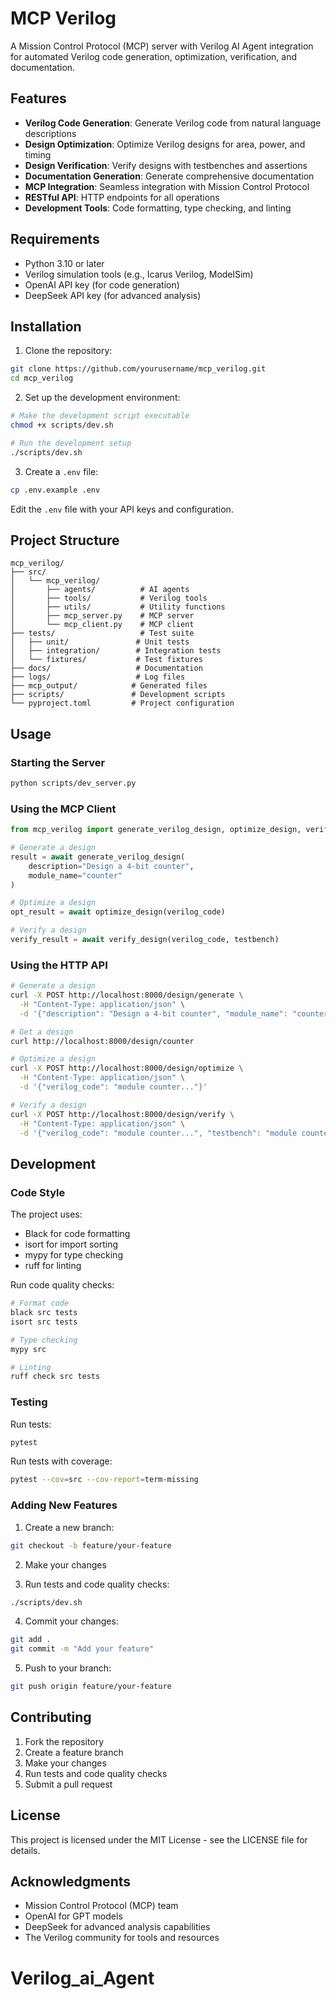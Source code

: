 # MCP Verilog

A Mission Control Protocol (MCP) server with Verilog AI Agent integration for automated Verilog code generation, optimization, verification, and documentation.

## Features

- **Verilog Code Generation**: Generate Verilog code from natural language descriptions
- **Design Optimization**: Optimize Verilog designs for area, power, and timing
- **Design Verification**: Verify designs with testbenches and assertions
- **Documentation Generation**: Generate comprehensive documentation
- **MCP Integration**: Seamless integration with Mission Control Protocol
- **RESTful API**: HTTP endpoints for all operations
- **Development Tools**: Code formatting, type checking, and linting

## Requirements

- Python 3.10 or later
- Verilog simulation tools (e.g., Icarus Verilog, ModelSim)
- OpenAI API key (for code generation)
- DeepSeek API key (for advanced analysis)

## Installation

1. Clone the repository:
```bash
git clone https://github.com/yourusername/mcp_verilog.git
cd mcp_verilog
```

2. Set up the development environment:
```bash
# Make the development script executable
chmod +x scripts/dev.sh

# Run the development setup
./scripts/dev.sh
```

3. Create a `.env` file:
```bash
cp .env.example .env
```
Edit the `.env` file with your API keys and configuration.

## Project Structure

```
mcp_verilog/
├── src/
│   └── mcp_verilog/
│       ├── agents/          # AI agents
│       ├── tools/           # Verilog tools
│       ├── utils/           # Utility functions
│       ├── mcp_server.py    # MCP server
│       └── mcp_client.py    # MCP client
├── tests/                   # Test suite
│   ├── unit/               # Unit tests
│   ├── integration/        # Integration tests
│   └── fixtures/           # Test fixtures
├── docs/                   # Documentation
├── logs/                   # Log files
├── mcp_output/            # Generated files
├── scripts/               # Development scripts
└── pyproject.toml         # Project configuration
```

## Usage

### Starting the Server

```bash
python scripts/dev_server.py
```

### Using the MCP Client

```python
from mcp_verilog import generate_verilog_design, optimize_design, verify_design

# Generate a design
result = await generate_verilog_design(
    description="Design a 4-bit counter",
    module_name="counter"
)

# Optimize a design
opt_result = await optimize_design(verilog_code)

# Verify a design
verify_result = await verify_design(verilog_code, testbench)
```

### Using the HTTP API

```bash
# Generate a design
curl -X POST http://localhost:8000/design/generate \
  -H "Content-Type: application/json" \
  -d '{"description": "Design a 4-bit counter", "module_name": "counter"}'

# Get a design
curl http://localhost:8000/design/counter

# Optimize a design
curl -X POST http://localhost:8000/design/optimize \
  -H "Content-Type: application/json" \
  -d '{"verilog_code": "module counter..."}'

# Verify a design
curl -X POST http://localhost:8000/design/verify \
  -H "Content-Type: application/json" \
  -d '{"verilog_code": "module counter...", "testbench": "module counter_tb..."}'
```

## Development

### Code Style

The project uses:
- Black for code formatting
- isort for import sorting
- mypy for type checking
- ruff for linting

Run code quality checks:
```bash
# Format code
black src tests
isort src tests

# Type checking
mypy src

# Linting
ruff check src tests
```

### Testing

Run tests:
```bash
pytest
```

Run tests with coverage:
```bash
pytest --cov=src --cov-report=term-missing
```

### Adding New Features

1. Create a new branch:
```bash
git checkout -b feature/your-feature
```

2. Make your changes

3. Run tests and code quality checks:
```bash
./scripts/dev.sh
```

4. Commit your changes:
```bash
git add .
git commit -m "Add your feature"
```

5. Push to your branch:
```bash
git push origin feature/your-feature
```

## Contributing

1. Fork the repository
2. Create a feature branch
3. Make your changes
4. Run tests and code quality checks
5. Submit a pull request

## License

This project is licensed under the MIT License - see the LICENSE file for details.

## Acknowledgments

- Mission Control Protocol (MCP) team
- OpenAI for GPT models
- DeepSeek for advanced analysis capabilities
- The Verilog community for tools and resources 
# Verilog_ai_Agent
